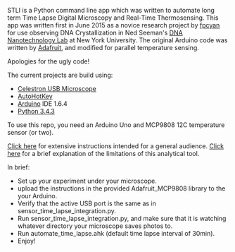 STLI is a Python command line app which was written to automate long term Time Lapse Digital Microscopy and Real-Time Thermosensing. This app was written first in June 2015 as a novice research project by [fpcyan][fpcyan] for use observing DNA Crystallization in Ned Seeman's [DNA Nanotechnology Lab][ned-link] at New York University. The original Arduino code was written by [Adafruit][adafruit], and modified for parallel temperature sensing.

Apologies for the ugly code!

The current projects are build using:
* [Celestron USB Microscope][celestron-link]
* [AutoHotKey][ahk-link]
* [Arduino][arduino-link] IDE 1.6.4
* [Python 3.4.3][python-link]

To use this repo, you need an Arduino Uno and MCP9808 12C temperature sensor (or two).

[Click here][long-instructions] for extensive instructions intended for a general audience.
[Click here][limitations] for a brief explanation of the limitations of this analytical tool.

In brief:
* Set up your experiment under your microscope.
* upload the instructions in the provided Adafruit_MCP9808 library to the your Arduino.
* Verify that the active USB port is the same as in sensor_time_lapse_integration.py.
* Run sensor_time_lapse_integration.py, and make sure that it is watching whatever directory your microscope saves photos to.
* Run automate_time_lapse.ahk (default time lapse interval of 30min).
* Enjoy!



[fpcyan]: https://github.com/fpcyan
[adafruit]: https://github.com/adafruit
[ned-link]: http://seemanlab4.chem.nyu.edu/
[celestron-link]: http://www.celestron.com/browse-shop/microscopes/digital-microscopes/handheld-digital-microscope-pro
[ahk-link]: https://www.autohotkey.com/
[arduino-link]: https://www.arduino.cc/en/Main/Software
[python-link]: https://python.org
[long-instructions]: docs/installation_walkthrough.md
[limitations]: docs/limitations_and_troubleshootings.md
